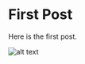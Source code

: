 # First Post
Here is the first post.

![alt text](assets/posts/966b4046-3330-4be6-9acb-22d0689a52a7/cloud.jpg "Cloud Hehe")